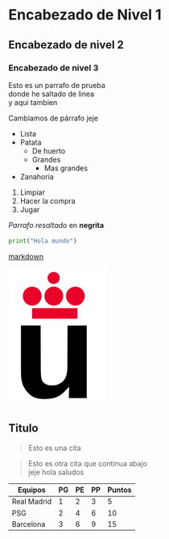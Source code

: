 # Encabezado de Nivel 1
## Encabezado de nivel 2
### Encabezado de nivel 3

Esto es un parrafo de prueba  
donde he saltado de linea  
y aqui tambien

Cambiamos de párrafo jeje

* Lista
* Patata
  * De huerto
  * Grandes
    * Mas grandes
* Zanahoria

1. Limpiar
2. Hacer la compra
3. Jugar

*Parrafo resaltado* en **negrita**


``` python
print("Hola mundo")
```

[markdown](https://es.wikipedia.org/wiki/Markdown)

![](Logo-urjc.png)

## Titulo

> Esto es una cita  

> Esto es otra cita que continua abajo  
jeje hola saludos

|   **Equipos**      | PG | PE| PP| Puntos |
|---------|-------|------|------|------|
|  Real Madrid |   1   |   2  |   3  |  5   |
|  PSG |   2   |   4  |   6  |  10   |
|  Barcelona |   3   |   6  |   9  |  15  |

